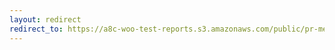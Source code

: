 ```yaml
---
layout: redirect
redirect_to: https://a8c-woo-test-reports.s3.amazonaws.com/public/pr-merge/44470/api/index.html
---
```

